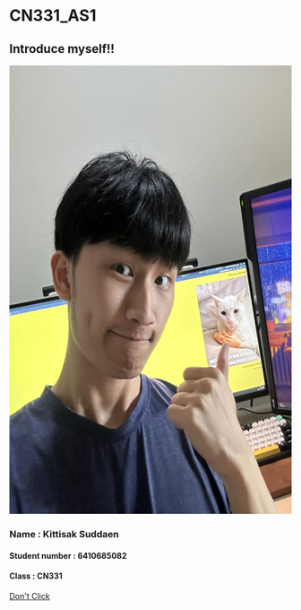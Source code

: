 # CN331_AS1
## Introduce myself!!
<img src="./imgs/me1.jpg"
    width="600" 
    height="800">
### **Name** : Kittisak Suddaen
#### **Student number** : 6410685082
#### **Class** : CN331

[Don't Click](https://www.youtube.com/watch?v=dQw4w9WgXcQ&ab_channel=RickAstley)